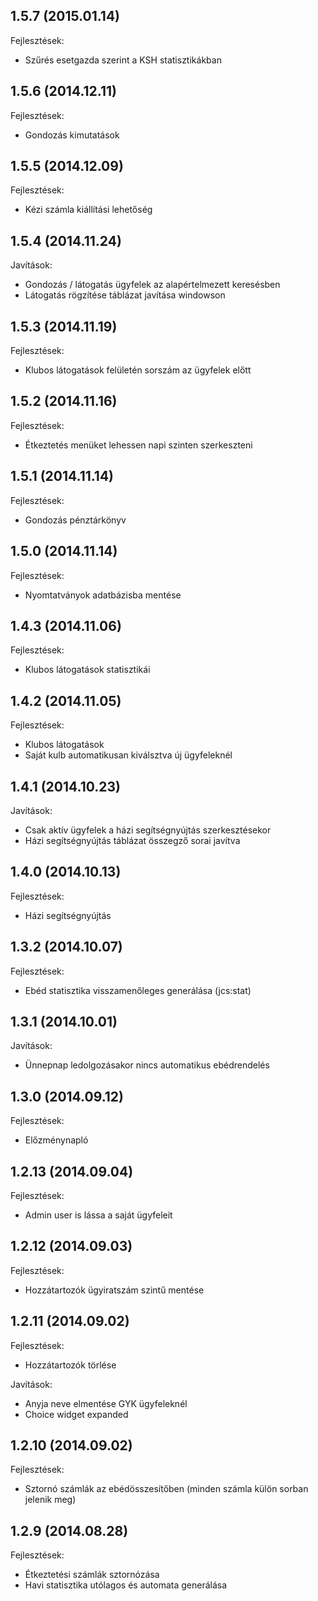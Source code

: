 ## 1.5.7 (2015.01.14)

Fejlesztések:

 - Szűrés esetgazda szerint a KSH statisztikákban

## 1.5.6 (2014.12.11)

Fejlesztések:

 - Gondozás kimutatások

## 1.5.5 (2014.12.09)

Fejlesztések:

 - Kézi számla kiállítási lehetőség

## 1.5.4 (2014.11.24)

Javítások:

 - Gondozás / látogatás ügyfelek az alapértelmezett keresésben
 - Látogatás rögzítése táblázat javítása windowson

## 1.5.3 (2014.11.19)

Fejlesztések:

 - Klubos látogatások felületén sorszám az ügyfelek előtt

## 1.5.2 (2014.11.16)

Fejlesztések:

 - Étkeztetés menüket lehessen napi szinten szerkeszteni

## 1.5.1 (2014.11.14)

Fejlesztések:

 - Gondozás pénztárkönyv

## 1.5.0 (2014.11.14)

Fejlesztések:

 - Nyomtatványok adatbázisba mentése

## 1.4.3 (2014.11.06)

Fejlesztések:

 - Klubos látogatások statisztikái

## 1.4.2 (2014.11.05)

Fejlesztések:

 - Klubos látogatások
 - Saját kulb automatikusan kiválsztva új ügyfeleknél

## 1.4.1 (2014.10.23)

Javítások:

 - Csak aktív ügyfelek a házi segítségnyújtás szerkesztésekor
 - Házi segítségnyújtás táblázat összegző sorai javítva

## 1.4.0 (2014.10.13)

Fejlesztések:

 - Házi segítségnyújtás

## 1.3.2 (2014.10.07)

Fejlesztések:

  - Ebéd statisztika visszamenőleges generálása (jcs:stat)

## 1.3.1 (2014.10.01)

Javítások:

  - Ünnepnap ledolgozásakor nincs automatikus ebédrendelés

## 1.3.0 (2014.09.12)

Fejlesztések:

  - Előzménynapló

## 1.2.13 (2014.09.04)

Fejlesztések:

  - Admin user is lássa a saját ügyfeleit

## 1.2.12 (2014.09.03)

Fejlesztések:

  - Hozzátartozók ügyiratszám szintű mentése

## 1.2.11 (2014.09.02)

Fejlesztések:

  - Hozzátartozók törlése

Javítások:

  - Anyja neve elmentése GYK ügyfeleknél
  - Choice widget expanded

## 1.2.10 (2014.09.02)

Fejlesztések:

  - Sztornó számlák az ebédösszesítőben (minden számla külön sorban jelenik meg)

## 1.2.9 (2014.08.28)

Fejlesztések:

  - Étkeztetési számlák sztornózása
  - Havi statisztika utólagos és automata generálása
